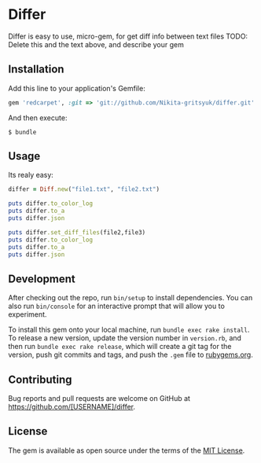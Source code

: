# Differ

Differ is easy to use, micro-gem, for get diff info between text files
TODO: Delete this and the text above, and describe your gem

## Installation

Add this line to your application's Gemfile:

```ruby
gem 'redcarpet', :git => 'git://github.com/Nikita-gritsyuk/differ.git'
```

And then execute:

    $ bundle


## Usage

Its realy easy:
```ruby
differ = Diff.new("file1.txt", "file2.txt")

puts differ.to_color_log
puts differ.to_a
puts differ.json

puts differ.set_diff_files(file2,file3)
puts differ.to_color_log
puts differ.to_a
puts differ.json
```

## Development

After checking out the repo, run `bin/setup` to install dependencies. You can also run `bin/console` for an interactive prompt that will allow you to experiment.

To install this gem onto your local machine, run `bundle exec rake install`. To release a new version, update the version number in `version.rb`, and then run `bundle exec rake release`, which will create a git tag for the version, push git commits and tags, and push the `.gem` file to [rubygems.org](https://rubygems.org).

## Contributing

Bug reports and pull requests are welcome on GitHub at https://github.com/[USERNAME]/differ.


## License

The gem is available as open source under the terms of the [MIT License](http://opensource.org/licenses/MIT).

